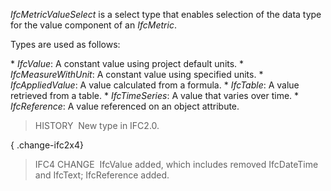 _IfcMetricValueSelect_ is a select type that enables selection of the data type for the value component of an _IfcMetric_.

Types are used as follows:

\* _IfcValue_: A constant value using project default units.
\* _IfcMeasureWithUnit_: A constant value using specified units.
\* _IfcAppliedValue_: A value calculated from a formula.
\* _IfcTable_: A value retrieved from a table.
\* _IfcTimeSeries_: A value that varies over time.
\* _IfcReference_: A value referenced on an object attribute.

> HISTORY&nbsp; New type in IFC2.0.

{ .change-ifc2x4}
> IFC4 CHANGE&nbsp; IfcValue added, which includes removed IfcDateTime and IfcText; IfcReference added.
